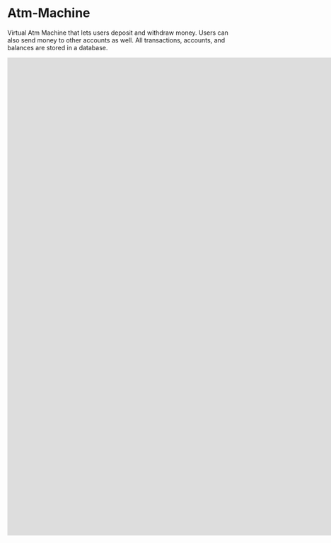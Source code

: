 # Atm-Machine
Virtual Atm Machine that lets users deposit and withdraw money. Users can also send money to other accounts as well. All transactions, accounts, and balances are stored in a database.

<iframe src="https://player.vimeo.com/video/767665553?h=3f1fdf73d6&amp;badge=0&amp;autopause=0&amp;player_id=0&amp;app_id=58479" width="1920" height="1080" frameborder="0" allow="autoplay; fullscreen; picture-in-picture" allowfullscreen title="Atm Showcase.mp4"></iframe>

